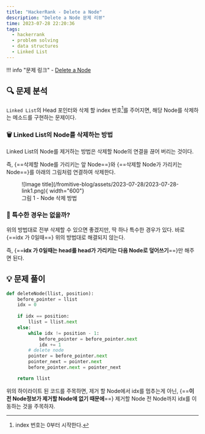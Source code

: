 ```yaml
---
title: "HackerRank - Delete a Node"
description: "Delete a Node 문제 리뷰"
time: 2023-07-28 22:20:36
tags:
  - hackerrank
  - problem solving
  - data structures
  - Linked List
---
```


!!! info "문제 링크"
    - [Delete a Node](https://www.hackerrank.com/challenges/delete-a-node-from-a-linked-list/problem)

## 🔍 문제 분석

`Linked List`의 Head 포인터와 삭제 할 index 번호[^1]를 주어지면, 해당 Node를 삭제하는 메소드를 구현하는 문제이다.
[^1]: index 번호는 0부터 시작한다.

### 🗑️ Linked List의 Node를 삭제하는 방법

Linked List의 Node를 제거하는 방법은 삭제할 Node의 연결을 끊어 버리는 것이다. 

즉, {==삭제할 Node를 가리키는 앞 Node==}와 {==삭제할 Node가 가리키는 Node==}를 아래의 그림처럼 연결하여 삭제한다.

<figure markdown>
![Image title](/fromitive-blog/assets/2023-07-28/2023-07-28-link1.png){ width="600"}
<figcaption>그림 1 - Node 삭제 방법</figcaption>
</figure>


### 🤔 특수한 경우는 없을까?

위의 방법대로 전부 삭제할 수 있으면 좋겠지만, 딱 하나 특수한 경우가 있다. 바로 {==idx 가 0일때==} 위의 방법대로 해결되지 않는다.

즉, {==**idx 가 0일때는 head를 head가 가리키는 다음 Node로 덮어쓰기**==}만 해주면 된다.

## 💡 문제 풀이
``` python title="deleteNode.py" linenums="1" hl_lines="8 9 10"
def deleteNode(llist, position):
    before_pointer = llist
    idx = 0
    
    if idx == position:
        llist = llist.next
    else:
        while idx != position - 1:
            before_pointer = before_pointer.next
            idx += 1
        # delete node
        pointer = before_pointer.next
        pointer_next = pointer.next
        before_pointer.next = pointer_next

    return llist
```

위의 하이라이트 된 코드를 주목하면, 제거 할 Node에서 idx를 멈추는게 아닌, {==**이전 Node정보가 제거할 Node에 없기 때문에**==} 제거할 Node 전 Node까지 idx를 이동하는 것을 주목하자.
